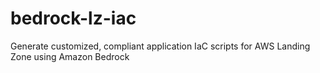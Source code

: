 # bedrock-lz-iac
Generate customized, compliant application IaC scripts for AWS Landing Zone using Amazon Bedrock
